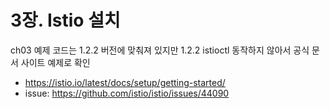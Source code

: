 # 3장. Istio 설치

ch03 예제 코드는 1.2.2 버전에 맞춰져 있지만 1.2.2 istioctl 동작하지 않아서 공식 문서 사이트 예제로 확인
- https://istio.io/latest/docs/setup/getting-started/
- issue: https://github.com/istio/istio/issues/44090

